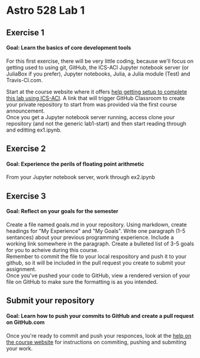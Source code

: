 # Astro 528 Lab 1

## Exercise 1
#### Goal:  Learn the basics of core development tools
For this first exercise, there will be very little coding, because we'll focus on getting used to using git, GitHub, the ICS-ACI Jupyter notebook server (or JuliaBox if you prefer), Jupyter notebooks, Julia, a Julia module (Test) and Travis-CI.com.

Start at the course website where it offers [help getting setup to complete this lab using ICS-ACI](https://psuastro528.github.io/lessons/week1/how-to-use-aci/).  A link that will trigger GitHub Classroom to create your private repository to start from was provided via the first course announcement.  
Once you get a Jupyter notebook server running, access clone _your_ repository (and not the generic lab1-start) and then start reading through and editting ex1.ipynb.

## Exercise 2
#### Goal:  Experience the perils of floating point arithmetic
From your Jupyter notebook server, work through ex2.ipynb

## Exercise 3
#### Goal:  Reflect on your goals for the semester
Create a file named goals.md in your repository.
Using markdown, create headings for "My Experience" and "My Goals".
Write one paragraph (1-5 sentances) about your previous programming experience.  Include a working link somewhere in the paragraph.
Create a bulleted list of 3-5 goals for you to acheive during this course.  
Remember to commit the file to your local respository and push it to your github, so it will be included in the pull request you create to submit your assignment.  
Once you've pushed your code to GitHub, view a rendered version of your file on GitHub to make sure the formatting is as you intended.

## Submit your repository
#### Goal:  Learn how to push your commits to GitHub and create a pull request on GitHub.com
Once you're ready to commit and push your responces, look at the [help on the course website](https://psuastro528.github.io/lessons/week1/how-to-use-aci/) for instructions on commiting, pushing and submiting your work.

